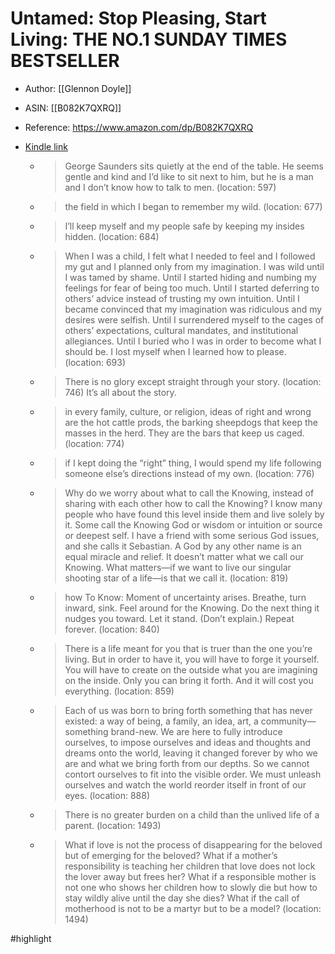 # Untamed: Stop Pleasing, Start Living: THE NO.1 SUNDAY TIMES BESTSELLER

* Author: [[Glennon Doyle]]
* ASIN: [[B082K7QXRQ]]
* Reference: https://www.amazon.com/dp/B082K7QXRQ
* [Kindle link](kindle://book?action=open&asin=B082K7QXRQ)


  - > George Saunders sits quietly at the end of the table. He seems gentle and kind and I’d like to sit next to him, but he is a man and I don’t know how to talk to men. (location: 597)


  - > the field in which I began to remember my wild. (location: 677)


  - > I’ll keep myself and my people safe by keeping my insides hidden. (location: 684)


  - > When I was a child, I felt what I needed to feel and I followed my gut and I planned only from my imagination. I was wild until I was tamed by shame. Until I started hiding and numbing my feelings for fear of being too much. Until I started deferring to others’ advice instead of trusting my own intuition. Until I became convinced that my imagination was ridiculous and my desires were selfish. Until I surrendered myself to the cages of others’ expectations, cultural mandates, and institutional allegiances. Until I buried who I was in order to become what I should be. I lost myself when I learned how to please. (location: 693)


  - > There is no glory except straight through your story. (location: 746)
    It’s all about the story.

  - > in every family, culture, or religion, ideas of right and wrong are the hot cattle prods, the barking sheepdogs that keep the masses in the herd. They are the bars that keep us caged. (location: 774)


  - > if I kept doing the “right” thing, I would spend my life following someone else’s directions instead of my own. (location: 776)


  - > Why do we worry about what to call the Knowing, instead of sharing with each other how to call the Knowing? I know many people who have found this level inside them and live solely by it. Some call the Knowing God or wisdom or intuition or source or deepest self. I have a friend with some serious God issues, and she calls it Sebastian. A God by any other name is an equal miracle and relief. It doesn’t matter what we call our Knowing. What matters—if we want to live our singular shooting star of a life—is that we call it. (location: 819)


  - > how To Know: Moment of uncertainty arises. Breathe, turn inward, sink. Feel around for the Knowing. Do the next thing it nudges you toward. Let it stand. (Don’t explain.) Repeat forever. (location: 840)


  - > There is a life meant for you that is truer than the one you’re living. But in order to have it, you will have to forge it yourself. You will have to create on the outside what you are imagining on the inside. Only you can bring it forth. And it will cost you everything. (location: 859)


  - > Each of us was born to bring forth something that has never existed: a way of being, a family, an idea, art, a community— something brand-new. We are here to fully introduce ourselves, to impose ourselves and ideas and thoughts and dreams onto the world, leaving it changed forever by who we are and what we bring forth from our depths. So we cannot contort ourselves to fit into the visible order. We must unleash ourselves and watch the world reorder itself in front of our eyes. (location: 888)


  - > There is no greater burden on a child than the unlived life of a parent. (location: 1493)


  - > What if love is not the process of disappearing for the beloved but of emerging for the beloved? What if a mother’s responsibility is teaching her children that love does not lock the lover away but frees her? What if a responsible mother is not one who shows her children how to slowly die but how to stay wildly alive until the day she dies? What if the call of motherhood is not to be a martyr but to be a model? (location: 1494)


#highlight